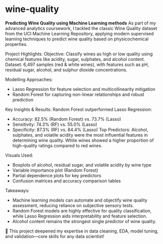 # wine-quality 
**Predicting Wine Quality using Machine Learning methods**
As part of my advanced analytics coursework, I tackled the classic Wine Quality dataset from the UCI Machine Learning Repository, applying modern supervised learning techniques to predict wine quality based on physicochemical properties.

Project Highlights:
Objective: Classify wines as high or low quality using chemical features like acidity, sugar, sulphates, and alcohol content.
Dataset: 6,497 samples (red & white wines), with features such as pH, residual sugar, alcohol, and sulphur dioxide concentrations.

Modelling Approaches:
- Lasso Regression for feature selection and multicollinearity mitigation
- Random Forest for capturing non-linear relationships and robust prediction

Key Insights & Results:
Random Forest outperformed Lasso Regression:
- Accuracy: 82.5% (Random Forest) vs. 73.7% (Lasso)
- Sensitivity: 74.3% (RF) vs. 55.0% (Lasso)
- Specificity: 87.3% (RF) vs. 84.4% (Lasso)
Top Predictors: Alcohol, sulphates, and volatile acidity were the most influential features in determining wine quality.
White wines showed a higher proportion of high-quality ratings compared to red wines.

Visuals Used:
- Boxplots of alcohol, residual sugar, and volatile acidity by wine type
- Variable importance plot (Random Forest)
- Partial dependence plots for key predictors
- Confusion matrices and accuracy comparison tables

Takeaways:
- Machine learning models can automate and objectify wine quality assessment, reducing reliance on subjective sensory tests.
- Random Forest models are highly effective for quality classification, while Lasso Regression aids interpretability and feature selection.
- Alcohol content remains the strongest single predictor of wine quality.

🔗 This project deepened my expertise in data cleaning, EDA, model tuning, and validation—core skills for any data scientist!

